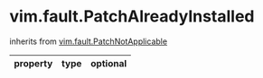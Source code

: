 vim.fault.PatchAlreadyInstalled
===============================
inherits from [vim.fault.PatchNotApplicable](docs/vim.fault.PatchNotApplicable.md)

| property | type | optional |
|:---------|:-----|:---------|
